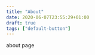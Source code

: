 ```yaml
---
title: "About"
date: 2020-06-07T23:55:29+01:00
draft: true
tags: ["default-button"]
---
```


about page